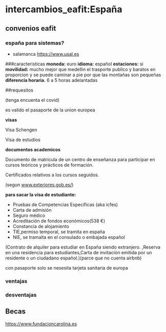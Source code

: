 # intercambios_eafit:España

## convenios eafit

### españa para sistemas? 
  * salamanca https://www.usal.es

###caracteristicas
**moneda:**
euro
**idioma:**
español
**estaciones:**
si
**movilidad:**
mucho mejor que medellin el trasporte publico y baratos en proporcion y se puede caminar a pie por que las montañas son pequeñas
**diferencia horaria.**
6 a 5 horas adelantadas

##requesitos

(tenga encuenta el covid)

es valido el pasaporte de la union europea

**visas**

Visa Schengen

Visa de estudios

**documentos academicos**

Documento de matrícula de un centro de enseñanza para participar en cursos teóricos y prácticos de formación.

Certificados relativos a los cursos seguidos.

(segun www.exteriores.gob.es/)

**para sacar la visa de estudiante:**

 - Pruebas de Competencias Específicas (aka icfes)
 - Carta de admisión
 - Seguro médico
 - Acreditación de fondos económicos(538 €)
 - Constancia de alojamiento
 - TIE,permiso temporal, se tramita en españa
 - NIE, se tramaita en el consulado o embajada español

 (Contrato de alquiler para estudiar en España siendo extranjero. ,Reserva en una residencia para estudiantes,Carta de invitación emitida por un residente o un ciudadano español.)(parce que no cuenta airbnb)

con pasaporte solo se nesesita tarjeta sanitaria de europa


### ventajas
### desventajas

## Becas 

https://www.fundacioncarolina.es
